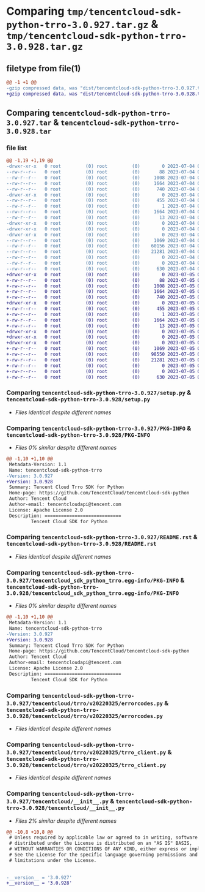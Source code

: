 # Comparing `tmp/tencentcloud-sdk-python-trro-3.0.927.tar.gz` & `tmp/tencentcloud-sdk-python-trro-3.0.928.tar.gz`

## filetype from file(1)

```diff
@@ -1 +1 @@
-gzip compressed data, was "dist/tencentcloud-sdk-python-trro-3.0.927.tar", last modified: Tue Jul  4 00:32:50 2023, max compression
+gzip compressed data, was "dist/tencentcloud-sdk-python-trro-3.0.928.tar", last modified: Wed Jul  5 00:36:38 2023, max compression
```

## Comparing `tencentcloud-sdk-python-trro-3.0.927.tar` & `tencentcloud-sdk-python-trro-3.0.928.tar`

### file list

```diff
@@ -1,19 +1,19 @@
-drwxr-xr-x   0 root         (0) root         (0)        0 2023-07-04 00:32:50.000000 tencentcloud-sdk-python-trro-3.0.927/
--rw-r--r--   0 root         (0) root         (0)       88 2023-07-04 00:32:50.000000 tencentcloud-sdk-python-trro-3.0.927/setup.cfg
--rw-r--r--   0 root         (0) root         (0)     1008 2023-07-04 00:32:50.000000 tencentcloud-sdk-python-trro-3.0.927/setup.py
--rw-r--r--   0 root         (0) root         (0)     1664 2023-07-04 00:32:50.000000 tencentcloud-sdk-python-trro-3.0.927/PKG-INFO
--rw-r--r--   0 root         (0) root         (0)      740 2023-07-04 00:32:50.000000 tencentcloud-sdk-python-trro-3.0.927/README.rst
-drwxr-xr-x   0 root         (0) root         (0)        0 2023-07-04 00:32:50.000000 tencentcloud-sdk-python-trro-3.0.927/tencentcloud_sdk_python_trro.egg-info/
--rw-r--r--   0 root         (0) root         (0)      455 2023-07-04 00:32:50.000000 tencentcloud-sdk-python-trro-3.0.927/tencentcloud_sdk_python_trro.egg-info/SOURCES.txt
--rw-r--r--   0 root         (0) root         (0)        1 2023-07-04 00:32:50.000000 tencentcloud-sdk-python-trro-3.0.927/tencentcloud_sdk_python_trro.egg-info/dependency_links.txt
--rw-r--r--   0 root         (0) root         (0)     1664 2023-07-04 00:32:50.000000 tencentcloud-sdk-python-trro-3.0.927/tencentcloud_sdk_python_trro.egg-info/PKG-INFO
--rw-r--r--   0 root         (0) root         (0)       13 2023-07-04 00:32:50.000000 tencentcloud-sdk-python-trro-3.0.927/tencentcloud_sdk_python_trro.egg-info/top_level.txt
-drwxr-xr-x   0 root         (0) root         (0)        0 2023-07-04 00:32:50.000000 tencentcloud-sdk-python-trro-3.0.927/tencentcloud/
-drwxr-xr-x   0 root         (0) root         (0)        0 2023-07-04 00:32:50.000000 tencentcloud-sdk-python-trro-3.0.927/tencentcloud/trro/
-drwxr-xr-x   0 root         (0) root         (0)        0 2023-07-04 00:32:50.000000 tencentcloud-sdk-python-trro-3.0.927/tencentcloud/trro/v20220325/
--rw-r--r--   0 root         (0) root         (0)     1069 2023-07-04 00:32:50.000000 tencentcloud-sdk-python-trro-3.0.927/tencentcloud/trro/v20220325/errorcodes.py
--rw-r--r--   0 root         (0) root         (0)    60156 2023-07-04 00:32:50.000000 tencentcloud-sdk-python-trro-3.0.927/tencentcloud/trro/v20220325/models.py
--rw-r--r--   0 root         (0) root         (0)    21281 2023-07-04 00:32:50.000000 tencentcloud-sdk-python-trro-3.0.927/tencentcloud/trro/v20220325/trro_client.py
--rw-r--r--   0 root         (0) root         (0)        0 2023-07-04 00:32:50.000000 tencentcloud-sdk-python-trro-3.0.927/tencentcloud/trro/v20220325/__init__.py
--rw-r--r--   0 root         (0) root         (0)        0 2023-07-04 00:32:50.000000 tencentcloud-sdk-python-trro-3.0.927/tencentcloud/trro/__init__.py
--rw-r--r--   0 root         (0) root         (0)      630 2023-07-04 00:32:50.000000 tencentcloud-sdk-python-trro-3.0.927/tencentcloud/__init__.py
+drwxr-xr-x   0 root         (0) root         (0)        0 2023-07-05 00:36:38.000000 tencentcloud-sdk-python-trro-3.0.928/
+-rw-r--r--   0 root         (0) root         (0)       88 2023-07-05 00:36:38.000000 tencentcloud-sdk-python-trro-3.0.928/setup.cfg
+-rw-r--r--   0 root         (0) root         (0)     1008 2023-07-05 00:36:38.000000 tencentcloud-sdk-python-trro-3.0.928/setup.py
+-rw-r--r--   0 root         (0) root         (0)     1664 2023-07-05 00:36:38.000000 tencentcloud-sdk-python-trro-3.0.928/PKG-INFO
+-rw-r--r--   0 root         (0) root         (0)      740 2023-07-05 00:36:38.000000 tencentcloud-sdk-python-trro-3.0.928/README.rst
+drwxr-xr-x   0 root         (0) root         (0)        0 2023-07-05 00:36:38.000000 tencentcloud-sdk-python-trro-3.0.928/tencentcloud_sdk_python_trro.egg-info/
+-rw-r--r--   0 root         (0) root         (0)      455 2023-07-05 00:36:38.000000 tencentcloud-sdk-python-trro-3.0.928/tencentcloud_sdk_python_trro.egg-info/SOURCES.txt
+-rw-r--r--   0 root         (0) root         (0)        1 2023-07-05 00:36:38.000000 tencentcloud-sdk-python-trro-3.0.928/tencentcloud_sdk_python_trro.egg-info/dependency_links.txt
+-rw-r--r--   0 root         (0) root         (0)     1664 2023-07-05 00:36:38.000000 tencentcloud-sdk-python-trro-3.0.928/tencentcloud_sdk_python_trro.egg-info/PKG-INFO
+-rw-r--r--   0 root         (0) root         (0)       13 2023-07-05 00:36:38.000000 tencentcloud-sdk-python-trro-3.0.928/tencentcloud_sdk_python_trro.egg-info/top_level.txt
+drwxr-xr-x   0 root         (0) root         (0)        0 2023-07-05 00:36:38.000000 tencentcloud-sdk-python-trro-3.0.928/tencentcloud/
+drwxr-xr-x   0 root         (0) root         (0)        0 2023-07-05 00:36:38.000000 tencentcloud-sdk-python-trro-3.0.928/tencentcloud/trro/
+drwxr-xr-x   0 root         (0) root         (0)        0 2023-07-05 00:36:38.000000 tencentcloud-sdk-python-trro-3.0.928/tencentcloud/trro/v20220325/
+-rw-r--r--   0 root         (0) root         (0)     1069 2023-07-05 00:36:38.000000 tencentcloud-sdk-python-trro-3.0.928/tencentcloud/trro/v20220325/errorcodes.py
+-rw-r--r--   0 root         (0) root         (0)    98550 2023-07-05 00:36:38.000000 tencentcloud-sdk-python-trro-3.0.928/tencentcloud/trro/v20220325/models.py
+-rw-r--r--   0 root         (0) root         (0)    21281 2023-07-05 00:36:38.000000 tencentcloud-sdk-python-trro-3.0.928/tencentcloud/trro/v20220325/trro_client.py
+-rw-r--r--   0 root         (0) root         (0)        0 2023-07-05 00:36:38.000000 tencentcloud-sdk-python-trro-3.0.928/tencentcloud/trro/v20220325/__init__.py
+-rw-r--r--   0 root         (0) root         (0)        0 2023-07-05 00:36:38.000000 tencentcloud-sdk-python-trro-3.0.928/tencentcloud/trro/__init__.py
+-rw-r--r--   0 root         (0) root         (0)      630 2023-07-05 00:36:38.000000 tencentcloud-sdk-python-trro-3.0.928/tencentcloud/__init__.py
```

### Comparing `tencentcloud-sdk-python-trro-3.0.927/setup.py` & `tencentcloud-sdk-python-trro-3.0.928/setup.py`

 * *Files identical despite different names*

### Comparing `tencentcloud-sdk-python-trro-3.0.927/PKG-INFO` & `tencentcloud-sdk-python-trro-3.0.928/PKG-INFO`

 * *Files 0% similar despite different names*

```diff
@@ -1,10 +1,10 @@
 Metadata-Version: 1.1
 Name: tencentcloud-sdk-python-trro
-Version: 3.0.927
+Version: 3.0.928
 Summary: Tencent Cloud Trro SDK for Python
 Home-page: https://github.com/TencentCloud/tencentcloud-sdk-python
 Author: Tencent Cloud
 Author-email: tencentcloudapi@tencent.com
 License: Apache License 2.0
 Description: ============================
         Tencent Cloud SDK for Python
```

### Comparing `tencentcloud-sdk-python-trro-3.0.927/README.rst` & `tencentcloud-sdk-python-trro-3.0.928/README.rst`

 * *Files identical despite different names*

### Comparing `tencentcloud-sdk-python-trro-3.0.927/tencentcloud_sdk_python_trro.egg-info/PKG-INFO` & `tencentcloud-sdk-python-trro-3.0.928/tencentcloud_sdk_python_trro.egg-info/PKG-INFO`

 * *Files 0% similar despite different names*

```diff
@@ -1,10 +1,10 @@
 Metadata-Version: 1.1
 Name: tencentcloud-sdk-python-trro
-Version: 3.0.927
+Version: 3.0.928
 Summary: Tencent Cloud Trro SDK for Python
 Home-page: https://github.com/TencentCloud/tencentcloud-sdk-python
 Author: Tencent Cloud
 Author-email: tencentcloudapi@tencent.com
 License: Apache License 2.0
 Description: ============================
         Tencent Cloud SDK for Python
```

### Comparing `tencentcloud-sdk-python-trro-3.0.927/tencentcloud/trro/v20220325/errorcodes.py` & `tencentcloud-sdk-python-trro-3.0.928/tencentcloud/trro/v20220325/errorcodes.py`

 * *Files identical despite different names*

### Comparing `tencentcloud-sdk-python-trro-3.0.927/tencentcloud/trro/v20220325/trro_client.py` & `tencentcloud-sdk-python-trro-3.0.928/tencentcloud/trro/v20220325/trro_client.py`

 * *Files identical despite different names*

### Comparing `tencentcloud-sdk-python-trro-3.0.927/tencentcloud/__init__.py` & `tencentcloud-sdk-python-trro-3.0.928/tencentcloud/__init__.py`

 * *Files 2% similar despite different names*

```diff
@@ -10,8 +10,8 @@
 # Unless required by applicable law or agreed to in writing, software
 # distributed under the License is distributed on an "AS IS" BASIS,
 # WITHOUT WARRANTIES OR CONDITIONS OF ANY KIND, either express or implied.
 # See the License for the specific language governing permissions and
 # limitations under the License.
 
 
-__version__ = '3.0.927'
+__version__ = '3.0.928'
```

